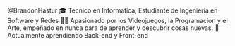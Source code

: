 @BrandonHastur
🎓 Tecnico en Informatica, Estudiante de Ingenieria en Software y Redes
🏃‍♂️ Apasionado por los Videojuegos, la Programacion y el Arte, empeñado en nunca para de aprender y descubrir cosas nuevas.
🧠 Actualmente aprendiendo Back-end y Front-end

<!---
BrandonHastur/BrandonHastur is a ✨ special ✨ repository because its `README.md` (this file) appears on your GitHub profile.
You can click the Preview link to take a look at your changes.
--->
